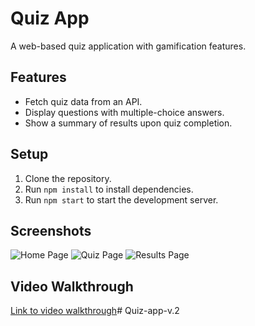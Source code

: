 # Quiz App

A web-based quiz application with gamification features.

## Features
- Fetch quiz data from an API.
- Display questions with multiple-choice answers.
- Show a summary of results upon quiz completion.

## Setup
1. Clone the repository.
2. Run `npm install` to install dependencies.
3. Run `npm start` to start the development server.

## Screenshots
![Home Page](screenshots/home.png)
![Quiz Page](screenshots/quiz.png)
![Results Page](screenshots/results.png)

## Video Walkthrough
[Link to video walkthrough](#)# Quiz-app-v.2
